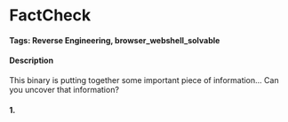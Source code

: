 # FactCheck

#### Tags: Reverse Engineering, browser_webshell_solvable

#### Description
This binary is putting together some important piece of information... Can you uncover that information?

#### 1. 
